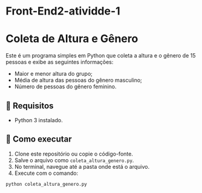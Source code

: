 # Front-End2-atividde-1

# Coleta de Altura e Gênero

Este é um programa simples em Python que coleta a altura e o gênero de 15 pessoas e exibe as seguintes informações:

- Maior e menor altura do grupo;
- Média de altura das pessoas do gênero masculino;
- Número de pessoas do gênero feminino.

## 🧰 Requisitos

- Python 3 instalado.

## 🚀 Como executar

1. Clone este repositório ou copie o código-fonte.
2. Salve o arquivo como `coleta_altura_genero.py`.
3. No terminal, navegue até a pasta onde está o arquivo.
4. Execute com o comando:

```bash
python coleta_altura_genero.py
